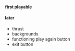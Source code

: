 #### first playable

#### later
- thrust
- backgrounds
- functioning play again button
- exit button
